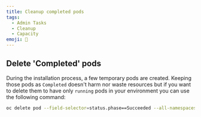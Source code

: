 ```yaml
---
title: Cleanup completed pods
tags:
  - Admin Tasks
  - Cleanup
  - Capacity
emoji: 🧹
---
```


## Delete 'Completed' pods

During the installation process, a few temporary pods are created. Keeping those pods as `Completed` doesn't harm nor waste resources but if you want to delete them to have only `running` pods in your environment you can use the following command:

```sh
oc delete pod --field-selector=status.phase==Succeeded --all-namespaces
```
